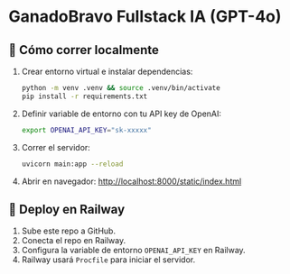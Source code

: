 # GanadoBravo Fullstack IA (GPT-4o)

## 🚀 Cómo correr localmente
1. Crear entorno virtual e instalar dependencias:
   ```bash
   python -m venv .venv && source .venv/bin/activate
   pip install -r requirements.txt
   ```

2. Definir variable de entorno con tu API key de OpenAI:
   ```bash
   export OPENAI_API_KEY="sk-xxxxx"
   ```

3. Correr el servidor:
   ```bash
   uvicorn main:app --reload
   ```

4. Abrir en navegador:
   [http://localhost:8000/static/index.html](http://localhost:8000/static/index.html)

## 🚀 Deploy en Railway
1. Sube este repo a GitHub.
2. Conecta el repo en Railway.
3. Configura la variable de entorno `OPENAI_API_KEY` en Railway.
4. Railway usará `Procfile` para iniciar el servidor.
